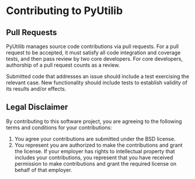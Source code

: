 Contributing to PyUtilib
=====================

Pull Requests
-------------

PyUtilib manages source code contributions via pull requests. For a pull
request to be accepted, it must satisfy all code integration and
coverage tests, and then pass review by two core developers. For core
developers, authorship of a pull request counts as a review.

Submitted code that addresses an issue should include a test exercising
the relevant case. New functionality should include tests to establish
validity of its results and/or effects.

Legal Disclaimer
----------------

By contributing to this software project, you are agreeing to the
following terms and conditions for your contributions:

1. You agree your contributions are submitted under the BSD license.
2. You represent you are authorized to make the contributions and grant
   the license. If your employer has rights to intellectual property that
   includes your contributions, you represent that you have received
   permission to make contributions and grant the required license on
   behalf of that employer.
